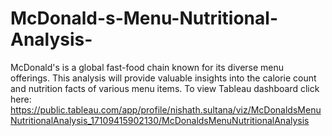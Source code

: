 # McDonald-s-Menu-Nutritional-Analysis-
McDonald's is a global fast-food chain known for its diverse menu offerings. This analysis will provide valuable insights into the calorie count and nutrition facts of various menu items.
To view Tableau dashboard click here: https://public.tableau.com/app/profile/nishath.sultana/viz/McDonaldsMenuNutritionalAnalysis_17109415902130/McDonaldsMenuNutritionalAnalysis
